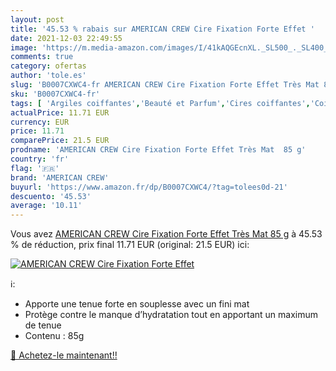 ```yaml
---
layout: post
title: '45.53 % rabais sur AMERICAN CREW Cire Fixation Forte Effet '
date: 2021-12-03 22:49:55
image: 'https://m.media-amazon.com/images/I/41kAQGEcnXL._SL500_._SL400_.jpg'
comments: true
category: ofertas
author: 'tole.es'
slug: 'B0007CXWC4-fr AMERICAN CREW Cire Fixation Forte Effet Très Mat 85 g'
sku: 'B0007CXWC4-fr'
tags: [ 'Argiles coiffantes','Beauté et Parfum','Cires coiffantes','Coiffure et soins des cheveux','Produits coiffants','american crew', ]
actualPrice: 11.71 EUR
currency: EUR
price: 11.71
comparePrice: 21.5 EUR
prodname: 'AMERICAN CREW Cire Fixation Forte Effet Très Mat  85 g'
country: 'fr'
flag: '🇫🇷'
brand: 'AMERICAN CREW'
buyurl: 'https://www.amazon.fr/dp/B0007CXWC4/?tag=tolees0d-21'
descuento: '45.53'
average: '10.11'
---
```


Vous avez [AMERICAN CREW Cire Fixation Forte Effet Très Mat  85 g](https://www.amazon.fr/dp/B0007CXWC4/?tag=tolees0d-21)  à  45.53 % de réduction, prix final  11.71 EUR (original: 21.5 EUR) ici:

[![AMERICAN CREW Cire Fixation Forte Effet ](https://m.media-amazon.com/images/I/41kAQGEcnXL._SL500_._SL400_.jpg)](https://www.amazon.fr/dp/B0007CXWC4/?tag=tolees0d-21)

ℹ️:

- Apporte une tenue forte en souplesse avec un fini mat
- Protège contre le manque d’hydratation tout en apportant un maximum de tenue
- Contenu : 85g

[🛒 Achetez-le maintenant!!](https://www.amazon.fr/dp/B0007CXWC4/?tag=tolees0d-21)

